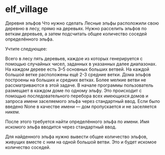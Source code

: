 # elf_village
 Деревня эльфов
Что нужно сделать
Лесные эльфы расположили свою деревню в лесу, прямо на деревьях. Нужно расселить эльфов по веткам деревьев, а затем подсчитать общее количество соседей определённого эльфа.

Учтите следующее:

Всего в лесу пять деревьев, каждое из которых генерируется с помощью случайных чисел, заданных в указанных далее диапазонах. 
На каждом дереве есть 3–5 основных больших ветвей. 
На каждой большой ветке расположены ещё 2-3 средние ветки. 
Дома эльфов построены на больших и средних ветках. 
Более мелкие ветви не рассматриваются в этой задаче.
В начале программы пользователь размещает в каждом доме по одному эльфу. Это происходит с помощью последовательного перебора всех имеющихся домов и запроса имени заселяемого эльфа через стандартный ввод. Если было введено None в качестве имени — дом пропускается и не заселяется никем.

После этого требуется найти определённого эльфа по имени. Имя искомого эльфа вводится через стандартный ввод. 

Для найденного эльфа нужно вывести общее количество эльфов, живущих вместе с ним на одной большой ветви. Это и будет искомое количество соседей.
